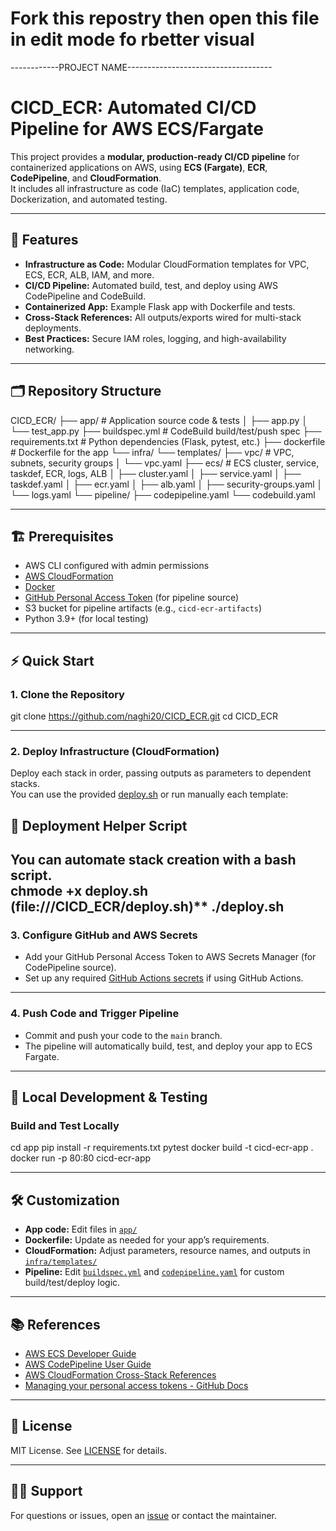 # Fork this repostry then open this file in edit mode fo rbetter visual 
------------PROJECT NAME------------------------------------
# CICD_ECR: Automated CI/CD Pipeline for AWS ECS/Fargate

This project provides a **modular, production-ready CI/CD pipeline** for containerized applications on AWS, using **ECS (Fargate)**, **ECR**, **CodePipeline**, and **CloudFormation**.  
It includes all infrastructure as code (IaC) templates, application code, Dockerization, and automated testing.

---

## 🚀 Features

- **Infrastructure as Code:** Modular CloudFormation templates for VPC, ECS, ECR, ALB, IAM, and more.
- **CI/CD Pipeline:** Automated build, test, and deploy using AWS CodePipeline and CodeBuild.
- **Containerized App:** Example Flask app with Dockerfile and tests.
- **Cross-Stack References:** All outputs/exports wired for multi-stack deployments.
- **Best Practices:** Secure IAM roles, logging, and high-availability networking.

---

## 🗂️ Repository Structure
CICD_ECR/
├── app/                       # Application source code & tests
│   ├── app.py
│   └── test_app.py
├── buildspec.yml              # CodeBuild build/test/push spec
├── requirements.txt           # Python dependencies (Flask, pytest, etc.)
├── dockerfile                 # Dockerfile for the app
└── infra/
    └── templates/
        ├── vpc/               # VPC, subnets, security groups
        │   └── vpc.yaml
        ├── ecs/               # ECS cluster, service, taskdef, ECR, logs, ALB
        │   ├── cluster.yaml
        │   ├── service.yaml
        │   ├── taskdef.yaml
        │   ├── ecr.yaml
        │   ├── alb.yaml
        │   ├── security-groups.yaml
        │   └── logs.yaml
        └── pipeline/
            ├── codepipeline.yaml
            └── codebuild.yaml
          
---

## 🏗️ Prerequisites

- AWS CLI configured with admin permissions
- [AWS CloudFormation](https://aws.amazon.com/cloudformation/)
- [Docker](https://www.docker.com/)
- [GitHub Personal Access Token](https://docs.github.com/en/authentication/keeping-your-account-and-data-secure/managing-your-personal-access-tokens) (for pipeline source)
- S3 bucket for pipeline artifacts (e.g., `cicd-ecr-artifacts`)
- Python 3.9+ (for local testing)

---

## ⚡ Quick Start

### 1. **Clone the Repository**
git clone https://github.com/naghi20/CICD_ECR.git
cd CICD_ECR


---

### 2. **Deploy Infrastructure (CloudFormation)**

Deploy each stack in order, passing outputs as parameters to dependent stacks.  
You can use the provided [deploy.sh](#-deployment-helper-script) or run manually each template:

## 📝 Deployment Helper Script

You can automate stack creation with a bash script.  
 chmode +x deploy.sh                            (file:///CICD_ECR/deploy.sh)**
 ./deploy.sh 
---

### 3. **Configure GitHub and AWS Secrets**

- Add your GitHub Personal Access Token to AWS Secrets Manager (for CodePipeline source).
- Set up any required [GitHub Actions secrets](https://github.com/naghi20/CICD_ECR/settings/secrets/actions) if using GitHub Actions.

---

### 4. **Push Code and Trigger Pipeline**

- Commit and push your code to the `main` branch.
- The pipeline will automatically build, test, and deploy your app to ECS Fargate.

---

## 🧪 Local Development & Testing

### Build and Test Locally
cd app
pip install -r requirements.txt
pytest
docker build -t cicd-ecr-app .
docker run -p 80:80 cicd-ecr-app




---

## 🛠️ Customization

- **App code:** Edit files in [`app/`](file:///CICD_ECR/app/)
- **Dockerfile:** Update as needed for your app’s requirements.
- **CloudFormation:** Adjust parameters, resource names, and outputs in [`infra/templates/`](file:///CICD_ECR/infra/templates/)
- **Pipeline:** Edit [`buildspec.yml`](file:///CICD_ECR/buildspec.yml) and [`codepipeline.yaml`](file:///CICD_ECR/infra/templates/pipeline/codepipeline.yaml) for custom build/test/deploy logic.

---

## 📚 References

- [AWS ECS Developer Guide](https://docs.aws.amazon.com/AmazonECS/latest/developerguide/Welcome.html)
- [AWS CodePipeline User Guide](https://docs.aws.amazon.com/codepipeline/latest/userguide/welcome.html)
- [AWS CloudFormation Cross-Stack References](https://docs.aws.amazon.com/AWSCloudFormation/latest/UserGuide/using-cfn-stack-exports.html)
- [Managing your personal access tokens - GitHub Docs](https://docs.github.com/en/authentication/keeping-your-account-and-data-secure/managing-your-personal-access-tokens)

---

## 📝 License

MIT License. See [LICENSE](LICENSE) for details.

---

## 🙋‍♂️ Support

For questions or issues, open an [issue](https://github.com/naghi20/CICD_ECR/issues) or contact the maintainer.

